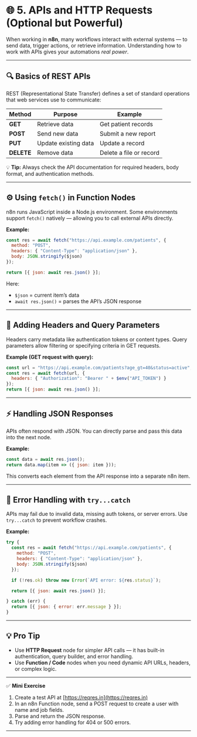 # 🌐 5. **APIs and HTTP Requests (Optional but Powerful)**

When working in **n8n**, many workflows interact with external systems — to send data, trigger actions, or retrieve information. Understanding how to work with APIs gives your automations *real power*.

---

## 🔍 **Basics of REST APIs**

REST (Representational State Transfer) defines a set of standard operations that web services use to communicate:

| Method     | Purpose              | Example                 |
| ---------- | -------------------- | ----------------------- |
| **GET**    | Retrieve data        | Get patient records     |
| **POST**   | Send new data        | Submit a new report     |
| **PUT**    | Update existing data | Update a record         |
| **DELETE** | Remove data          | Delete a file or record |

💡 **Tip:** Always check the API documentation for required headers, body format, and authentication methods.

---

## ⚙️ **Using `fetch()` in Function Nodes**

n8n runs JavaScript inside a Node.js environment.
Some environments support `fetch()` natively — allowing you to call external APIs directly.

**Example:**

```js
const res = await fetch("https://api.example.com/patients", {
  method: "POST",
  headers: { "Content-Type": "application/json" },
  body: JSON.stringify($json)
});

return [{ json: await res.json() }];
```

Here:

* `$json` = current item’s data
* `await res.json()` = parses the API’s JSON response

---

## 🧾 **Adding Headers and Query Parameters**

Headers carry metadata like authentication tokens or content types.
Query parameters allow filtering or specifying criteria in GET requests.

**Example (GET request with query):**

```js
const url = "https://api.example.com/patients?age_gt=40&status=active";
const res = await fetch(url, {
  headers: { "Authorization": "Bearer " + $env("API_TOKEN") }
});
return [{ json: await res.json() }];
```

---

## ⚡ **Handling JSON Responses**

APIs often respond with JSON.
You can directly parse and pass this data into the next node.

**Example:**

```js
const data = await res.json();
return data.map(item => ({ json: item }));
```

This converts each element from the API response into a separate n8n item.

---

## 🚨 **Error Handling with `try...catch`**

APIs may fail due to invalid data, missing auth tokens, or server errors.
Use `try...catch` to prevent workflow crashes.

**Example:**

```js
try {
  const res = await fetch("https://api.example.com/patients", {
    method: "POST",
    headers: { "Content-Type": "application/json" },
    body: JSON.stringify($json)
  });

  if (!res.ok) throw new Error(`API error: ${res.status}`);

  return [{ json: await res.json() }];

} catch (err) {
  return [{ json: { error: err.message } }];
}
```

---

## 💡 **Pro Tip**

* Use **HTTP Request** node for simpler API calls — it has built-in authentication, query builder, and error handling.
* Use **Function / Code** nodes when you need dynamic API URLs, headers, or complex logic.

---

✅ **Mini Exercise**

1. Create a test API at [https://reqres.in](https://reqres.in)
2. In an n8n Function node, send a POST request to create a user with name and job fields.
3. Parse and return the JSON response.
4. Try adding error handling for 404 or 500 errors.

---
